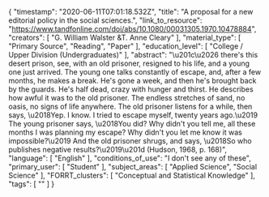 {
    "timestamp": "2020-06-11T07:01:18.532Z",
    "title": "A proposal for a new editorial policy in the social sciences.",
    "link_to_resource": "https://www.tandfonline.com/doi/abs/10.1080/00031305.1970.10478884",
    "creators": [
        "G. William Walster &T. Anne Cleary"
    ],
    "material_type": [
        "Primary Source",
        "Reading",
        "Paper"
    ],
    "education_level": [
        "College / Upper Division (Undergraduates)"
    ],
    "abstract": "\u201c\u2026 there's this desert prison, see, with an old prisoner, resigned to his life, and a young one just arrived. The young one talks constantly of escape, and, after a few months, he makes a break. He's gone a week, and then he's brought back by the guards. He's half dead, crazy with hunger and thirst. He describes how awful it was to the old prisoner. The endless stretches of sand, no oasis, no signs of life anywhere. The old prisoner listens for a while, then says, \u2018Yep. I know. I tried to escape myself, twenty years ago.\u2019 The young prisoner says, \u2018You did? Why didn't you tell me, all these months I was planning my escape? Why didn't you let me know it was impossible?\u2019 And the old prisoner shrugs, and says, \u2018So who publishes negative results?\u2019\u201d (Hudson, 1968, p. 168)",
    "language": [
        "English"
    ],
    "conditions_of_use": "I don't see any of these",
    "primary_user": [
        "Student"
    ],
    "subject_areas": [
        "Applied Science",
        "Social Science"
    ],
    "FORRT_clusters": [
        "Conceptual and Statistical Knowledge"
    ],
    "tags": [
        ""
    ]
}